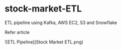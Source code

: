 # stock-market-ETL
ETL pipeline using Kafka, AWS EC2, S3 and Snowflake

Refer article


![ETL Pipeline](Stock Market ETL.png)
